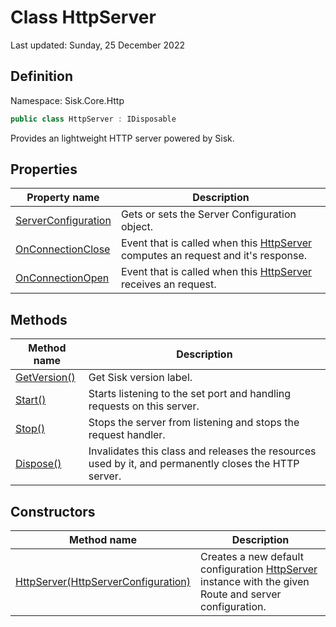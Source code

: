 # Class HttpServer
Last updated: Sunday, 25 December 2022

## Definition
Namespace: Sisk.Core.Http

```csharp
public class HttpServer : IDisposable
```

Provides an lightweight HTTP server powered by Sisk.

## Properties

| Property name | Description |
| --- | --- |
| [ServerConfiguration](/spec/Sisk/Core/Http/HttpServer/ServerConfiguration) | Gets or sets the Server Configuration object. | 
| [OnConnectionClose](/spec/Sisk/Core/Http/HttpServer/OnConnectionClose) | Event that is called when this [HttpServer](/spec/Sisk/Core/Http/HttpServer) computes an request and it's response. | 
| [OnConnectionOpen](/spec/Sisk/Core/Http/HttpServer/OnConnectionOpen) | Event that is called when this [HttpServer](/spec/Sisk/Core/Http/HttpServer) receives an request. | 

## Methods

| Method name | Description |
| --- | --- |
| [GetVersion()](/spec/Sisk/Core/Http/HttpServer/GetVersion--) | Get Sisk version label. | 
| [Start()](/spec/Sisk/Core/Http/HttpServer/Start--) | Starts listening to the set port and handling requests on this server. | 
| [Stop()](/spec/Sisk/Core/Http/HttpServer/Stop--) | Stops the server from listening and stops the request handler. | 
| [Dispose()](/spec/Sisk/Core/Http/HttpServer/Dispose--) | Invalidates this class and releases the resources used by it, and permanently closes the HTTP server. | 

## Constructors

| Method name | Description |
| --- | --- |
| [HttpServer(HttpServerConfiguration)](/spec/Sisk/Core/Http/HttpServer/_ctor--HttpServerConfiguration) | Creates a new default configuration [HttpServer](/spec/Sisk/Core/Http/HttpServer) instance with the given Route and server configuration. | 

